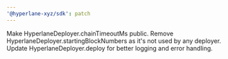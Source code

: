 ```yaml
---
'@hyperlane-xyz/sdk': patch
---
```


Make HyperlaneDeployer.chainTimeoutMs public.
Remove HyperlaneDeployer.startingBlockNumbers as it's not used by any deployer.
Update HyperlaneDeployer.deploy for better logging and error handling.
